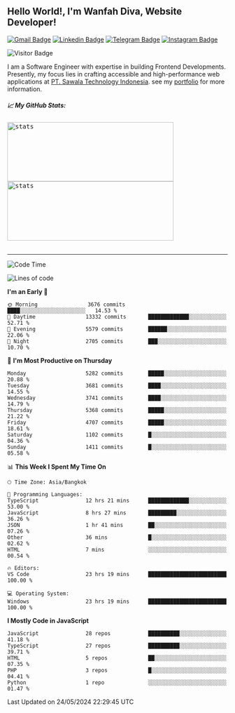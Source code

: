 ## Hello World!, I'm Wanfah Diva, Website Developer!

[![Gmail Badge](https://img.shields.io/badge/-Gmail-white?style=plastic&logo=Gmail&link=mailto:aditputrafirmansyah@gmail.com)](mailto:wanfahdivaa@gmail.com)
[![Linkedin Badge](https://img.shields.io/badge/-LinkedIn-blue?style=plastic&logo=Linkedin&link=https://www.linkedin.com/in/aditputrafirmansyah/)](https://www.linkedin.com/in/wanfahdiva/)
[![Telegram Badge](https://img.shields.io/badge/-Telegram-blue?style=plastic&logo=telegram&link=https://t.me/Adithya_13)](https://t.me/wanfahdiva)
[![Instagram Badge](https://img.shields.io/badge/-Instagram-white?style=plastic&logo=instagram&link=https://www.instagram.com/adithya_firmansyahputra/)](https://www.instagram.com/wnfhdva/)

![Visitor Badge](https://visitor-badge.laobi.icu/badge?page_id=wanfahdiva.wanfahdiva)

<p>
I am a Software Engineer with expertise in building Frontend Developments.
Presently, my focus lies in crafting accessible and high-performance web applications at  <a href="https://sawala/tech" target="_blank">PT. Sawala Technology Indonesia</a>. see my <a href="https://wanfahdiva.me" target="_blank">portfolio</a> for more information.
</p>

<h5 align="left">
  
📈 **My GitHub Stats:**

</h5>

<div align="left">
<kbd>
    <img height="135em" width="380em" alt="stats" src="https://github-readme-streak-stats.herokuapp.com?user=wanfahdiva&theme=tokyonight_duo&hide_border=true&dates=27DDC9" />
</kbd>
<kbd>
    <img height="135em" width="380em" alt="stats" src="https://github-readme-activity-graph.vercel.app/graph?username=wanfahdiva&theme=react&hide_title=true"></kbd>
</div>

<br />

---

<!--START_SECTION:waka-->
![Code Time](http://img.shields.io/badge/Code%20Time-593%20hrs%2012%20mins-blue)

![Lines of code](https://img.shields.io/badge/From%20Hello%20World%20I%27ve%20Written-18.2%20million%20lines%20of%20code-blue)

**I'm an Early 🐤** 

```text
🌞 Morning                3676 commits        ████░░░░░░░░░░░░░░░░░░░░░   14.53 % 
🌆 Daytime                13332 commits       █████████████░░░░░░░░░░░░   52.71 % 
🌃 Evening                5579 commits        ██████░░░░░░░░░░░░░░░░░░░   22.06 % 
🌙 Night                  2705 commits        ███░░░░░░░░░░░░░░░░░░░░░░   10.70 % 
```
📅 **I'm Most Productive on Thursday** 

```text
Monday                   5282 commits        █████░░░░░░░░░░░░░░░░░░░░   20.88 % 
Tuesday                  3681 commits        ████░░░░░░░░░░░░░░░░░░░░░   14.55 % 
Wednesday                3741 commits        ████░░░░░░░░░░░░░░░░░░░░░   14.79 % 
Thursday                 5368 commits        █████░░░░░░░░░░░░░░░░░░░░   21.22 % 
Friday                   4707 commits        █████░░░░░░░░░░░░░░░░░░░░   18.61 % 
Saturday                 1102 commits        █░░░░░░░░░░░░░░░░░░░░░░░░   04.36 % 
Sunday                   1411 commits        █░░░░░░░░░░░░░░░░░░░░░░░░   05.58 % 
```


📊 **This Week I Spent My Time On** 

```text
🕑︎ Time Zone: Asia/Bangkok

💬 Programming Languages: 
TypeScript               12 hrs 21 mins      █████████████░░░░░░░░░░░░   53.00 % 
JavaScript               8 hrs 27 mins       █████████░░░░░░░░░░░░░░░░   36.26 % 
JSON                     1 hr 41 mins        ██░░░░░░░░░░░░░░░░░░░░░░░   07.26 % 
Other                    36 mins             █░░░░░░░░░░░░░░░░░░░░░░░░   02.62 % 
HTML                     7 mins              ░░░░░░░░░░░░░░░░░░░░░░░░░   00.54 % 

🔥 Editors: 
VS Code                  23 hrs 19 mins      █████████████████████████   100.00 % 

💻 Operating System: 
Windows                  23 hrs 19 mins      █████████████████████████   100.00 % 
```

**I Mostly Code in JavaScript** 

```text
JavaScript               28 repos            ██████████░░░░░░░░░░░░░░░   41.18 % 
TypeScript               27 repos            ██████████░░░░░░░░░░░░░░░   39.71 % 
HTML                     5 repos             ██░░░░░░░░░░░░░░░░░░░░░░░   07.35 % 
PHP                      3 repos             █░░░░░░░░░░░░░░░░░░░░░░░░   04.41 % 
Python                   1 repo              ░░░░░░░░░░░░░░░░░░░░░░░░░   01.47 % 
```




 Last Updated on 24/05/2024 22:29:45 UTC
<!--END_SECTION:waka-->
